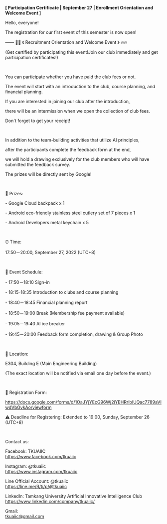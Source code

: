 **[ Participation Certificate | September 27 | Enrollment Orientation and Welcome Event ]**

Hello, everyone!

The registration for our first event of this semester is now open!

—— 🍬🍬 《 Recruitment Orientation and Welcome Event 》 🔥🔥

(Get certified by participating this event!Join our club immediately and get participation certificates!)

&nbsp;

You can participate whether you have paid the club fees or not.

The event will start with an introduction to the club, course planning, and financial planning.

If you are interested in joining our club after the introduction,

there will be an intermission when we open the collection of club fees.

Don't forget to get your receipt!

&nbsp;

In addition to the team-building activities that utilize AI principles,

after the participants complete the feedback form at the end,

we will hold a drawing exclusively for the club members who will have submitted the feedback survey.

The prizes will be directly sent by Google!

&nbsp;

🎁 Prizes:

\- Google Cloud backpack x 1

\- Android eco-friendly stainless steel cutlery set of 7 pieces x 1

\- Android Developers metal keychain x 5

&nbsp;

⏰ Time:

17:50－20:00, September 27, 2022 (UTC+8)

&nbsp;

🧾 Event Schedule:

\- 17:50－18:10 Sign-in

\- 18:15-18:35 Introduction to clubs and course planning

\- 18:40－18:45 Financial planning report

\- 18:50－19:00 Break (Membership fee payment available)

\- 19:05－19:40 AI ice breaker

\- 19:45－20:00 Feedback form completion, drawing & Group Photo

&nbsp;

📍 Location:

E304, Building E (Main Engineering Building)

(The exact location will be notified via email one day before the event.)

&nbsp;

🔗 Registration Form:

https://docs.google.com/forms/d/1OaJYjYEcG96Wj2iYEHRrlbIUQac7789aVIwdVbGvkAo/viewform

⚠️ Deadline for Registering: Extended to 19:00, Sunday, September 26 (UTC+8)

&nbsp;

Contact us:

Facebook: TKUAIIC <br />https://www.facebook.com/tkuaiic

Instagram: @tkuaiic <br />https://www.instagram.com/tkuaiic

Line Official Account: @tkuaiic <br />https://line.me/R/ti/p/@tkuaiic

LinkedIn: Tamkang University Artificial Innovative Intelligence Club <br />https://www.linkedin.com/company/tkuaiic/

Gmail: <br />tkuaiic@gmail.com
